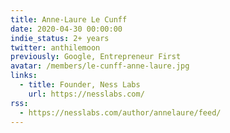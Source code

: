 ```yaml
---
title: Anne-Laure Le Cunff
date: 2020-04-30 00:00:00
indie_status: 2+ years
twitter: anthilemoon
previously: Google, Entrepreneur First
avatar: /members/le-cunff-anne-laure.jpg
links:
  - title: Founder, Ness Labs
    url: https://nesslabs.com/
rss:
  - https://nesslabs.com/author/annelaure/feed/
---
```

